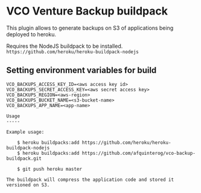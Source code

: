 VCO Venture Backup buildpack
========================

This plugin allows to generate backups on S3 of applications being deployed to heroku.

Requires the NodeJS buildpack to be installed. `https://github.com/heroku/heroku-buildpack-nodejs`

Setting environment variables for build
-----

```
VCO_BACKUPS_ACCESS_KEY_ID=<aws access key id>
VCO_BACKUPS_SECRET_ACCESS_KEY=<aws secret access key>
VCO_BACKUPS_REGION=<aws-region>
VCO_BACKUPS_BUCKET_NAME=<s3-bucket-name>
VCO_BACKUPS_APP_NAME=<app-name>

Usage
-----

Example usage:

    $ heroku buildpacks:add https://github.com/heroku/heroku-buildpack-nodejs 
    $ heroku buildpacks:add https://github.com/afquinterog/vco-backup-buildpack.git

    $ git push heroku master

The buildpack will compress the application code and stored it versioned on S3.


